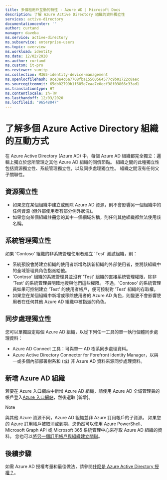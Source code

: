 ```yaml
---
title: 多個租用戶互動的特性 - Azure AD | Microsoft Docs
description: 了解 Azure Active Directory 組織的資料獨立性
services: active-directory
documentationcenter: ''
author: curtand
manager: daveba
ms.service: active-directory
ms.subservice: enterprise-users
ms.topic: overview
ms.workload: identity
ms.date: 12/02/2020
ms.author: curtand
ms.custom: it-pro
ms.reviewer: sumitp
ms.collection: M365-identity-device-management
ms.openlocfilehash: 9ce3e4c6a7708fba15560564577c9b01722c8aec
ms.sourcegitcommit: 65db02799b1f685e7eaa7e0ecf38f03866c33ad1
ms.translationtype: HT
ms.contentlocale: zh-TW
ms.lasthandoff: 12/03/2020
ms.locfileid: "96548047"
---
```

# <a name="understand-how-multiple-azure-active-directory-organizations-interact"></a>了解多個 Azure Active Directory 組織的互動方式

在 Azure Active Directory (Azure AD) 中，每個 Azure AD 組織都完全獨立：邏輯上獨立於您所管理之其他 Azure AD 組織的同儕節點。 組織之間的此種獨立性包括資源獨立性、系統管理獨立性，以及同步處理獨立性。 組織之間沒有任何父子關聯性。

## <a name="resource-independence"></a>資源獨立性

* 如果您在某個組織中建立或刪除 Azure AD 資源，則不會影響另一個組織中的任何資源 (但外部使用者有部分例外狀況)。
* 如果您向某個組織註冊您的其中一個網域名稱，則任何其他組織都無法使用該名稱。

## <a name="administrative-independence"></a>系統管理獨立性

如果 'Contoso' 組織的非系統管理使用者建立 'Test' 測試組織，則：

* 系統預設會將建立組織的使用者新增為該新組織的外部使用者，並將該組織中的全域管理員角色指派給他。
* 'Contoso' 組織的系統管理員並沒有 'Test' 組織的直接系統管理權限，除非 'Test' 的系統管理員明確地授與他們這些權限。 不過，'Contoso' 的系統管理員如果可控制建立 'Test' 的使用者帳戶，便可控制對 'Test' 組織的存取權。
* 如果您在某個組織中新增或移除使用者的 Azure AD 角色，則變更不會影響使用者在任何其他 Azure AD 組織中被指派的角色。

## <a name="synchronization-independence"></a>同步處理獨立性

您可以單獨設定每個 Azure AD 組織，以從下列任一工具的單一執行個體同步處理資料：

* Azure AD Connect 工具：可與單一 AD 樹系同步處理資料。
* Azure Active Directory Connector for Forefront Identity Manager，以與一或多個內部部署樹系和 (或) 非 Azure AD 資料來源同步處理資料。

## <a name="add-an-azure-ad-organization"></a>新增 Azure AD 組織

若要在 Azure 入口網站中新增 Azure AD 組織，請使用 Azure AD 全域管理員的帳戶登入[Azure 入口網站](https://portal.azure.com)，然後選取 [新增]。

> [!NOTE]
> 與其他 Azure 資源不同，Azure AD 組織並非 Azure 訂用帳戶的子資源。 如果您的 Azure 訂用帳戶被取消或到期，您仍然可以使用 Azure PowerShell、Microsoft Graph API 或 Microsoft 365 系統管理中心來存取 Azure AD 組織的資料。 您也可以[將另一個訂用帳戶與組織建立關聯](../fundamentals/active-directory-how-subscriptions-associated-directory.md)。
>

## <a name="next-steps"></a>後續步驟

如需 Azure AD 授權考量和最佳做法，請參閱[什麼是 Azure Active Directory 授權？](../fundamentals/active-directory-licensing-whatis-azure-portal.md)。
